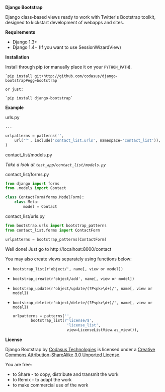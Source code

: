**Django Bootstrap**

Django class-based views ready to work with Twitter's Bootstrap toolkit, designed to kickstart development of webapps and sites.

**Requirements**

* Django 1.3+
* Django 1.4+ (If you want to use SessionWizardView)

**Installation**

Install through pip (or manually place it on your `PYTHON_PATH`).

    `pip install git+http://github.com/codasus/django-bootstrap#egg=bootstrap`

    or just:

    `pip install django-bootstrap`

**Example**

urls.py

```python
...

urlpatterns = patterns('',
    url('^', include('contact_list.urls', namespace='contact_list')),
)
```

contact_list/models.py

_Take a look at `test_app/contact_list/models.py`_

contact_list/forms.py

```python
from django import forms
from .models import Contact

class ContactForm(forms.ModelForm):
    class Meta:
        model = Contact
```

contact_list/urls.py

```python
from bootstrap.urls import bootstrap_patterns
from contact_list.forms import ContactForm

urlpatterns = bootstrap_patterns(ContactForm)
```

Well done! Just go to http://localhost:8000/contact

You may also create views separately using functions below:

*  `bootstrap_list(r'object/', name[, view or model])`
*  `bootstrap_create(r'object/add', name[, view or model])`
*  `bootstrap_update(r'object/update/(?P<pk>\d+)/', name[, view or model])`
*  `bootstrap_delete(r'object/delete/(?P<pk>\d+)/', name[, view or model])`

    ```python
    urlpatterns = patterns('',
            bootstrap_list(r'license/$',
                            'license_list',
                            view=LicenseListView.as_view()),
    ```

**License**

Django Bootstrap by [Codasus Technologies](http://codasus.com) is licensed under a [Creative Commons Attribution-ShareAlike 3.0 Unported License](http://creativecommons.org/licenses/by-sa/3.0/).

You are free:

* to Share - to copy, distribute and transmit the work
* to Remix - to adapt the work
* to make commercial use of the work

